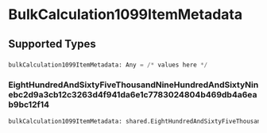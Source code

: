 # BulkCalculation1099ItemMetadata


## Supported Types

### 

```python
bulkCalculation1099ItemMetadata: Any = /* values here */
```

### EightHundredAndSixtyFiveThousandNineHundredAndSixtyNinebc2d9a3cb12c3263d4f941da6e1c7783024804b469db4a6eab9bc12f14

```python
bulkCalculation1099ItemMetadata: shared.EightHundredAndSixtyFiveThousandNineHundredAndSixtyNinebc2d9a3cb12c3263d4f941da6e1c7783024804b469db4a6eab9bc12f14 = /* values here */
```

